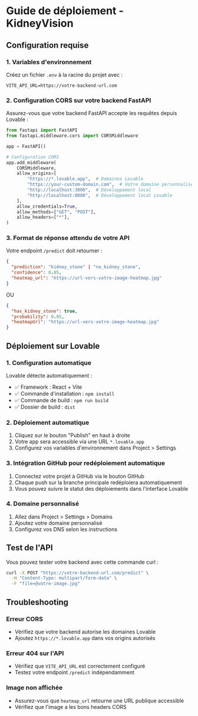 
# Guide de déploiement - KidneyVision

## Configuration requise

### 1. Variables d'environnement
Créez un fichier `.env` à la racine du projet avec :
```
VITE_API_URL=https://votre-backend-url.com
```

### 2. Configuration CORS sur votre backend FastAPI
Assurez-vous que votre backend FastAPI accepte les requêtes depuis Lovable :

```python
from fastapi import FastAPI
from fastapi.middleware.cors import CORSMiddleware

app = FastAPI()

# Configuration CORS
app.add_middleware(
    CORSMiddleware,
    allow_origins=[
        "https://*.lovable.app",  # Domaines Lovable
        "https://your-custom-domain.com",  # Votre domaine personnalisé
        "http://localhost:3000",  # Développement local
        "http://localhost:8080",  # Développement local Lovable
    ],
    allow_credentials=True,
    allow_methods=["GET", "POST"],
    allow_headers=["*"],
)
```

### 3. Format de réponse attendu de votre API
Votre endpoint `/predict` doit retourner :

```json
{
  "prediction": "kidney_stone" | "no_kidney_stone",
  "confidence": 0.85,
  "heatmap_url": "https://url-vers-votre-image-heatmap.jpg"
}
```

OU

```json
{
  "has_kidney_stone": true,
  "probability": 0.85,
  "heatmapUrl": "https://url-vers-votre-image-heatmap.jpg"
}
```

## Déploiement sur Lovable

### 1. Configuration automatique
Lovable détecte automatiquement :
- ✅ Framework : React + Vite
- ✅ Commande d'installation : `npm install`
- ✅ Commande de build : `npm run build`
- ✅ Dossier de build : `dist`

### 2. Déploiement automatique
1. Cliquez sur le bouton "Publish" en haut à droite
2. Votre app sera accessible via une URL `*.lovable.app`
3. Configurez vos variables d'environnement dans Project > Settings

### 3. Intégration GitHub pour redéploiement automatique
1. Connectez votre projet à GitHub via le bouton GitHub
2. Chaque push sur la branche principale redéploiera automatiquement
3. Vous pouvez suivre le statut des déploiements dans l'interface Lovable

### 4. Domaine personnalisé
1. Allez dans Project > Settings > Domains
2. Ajoutez votre domaine personnalisé
3. Configurez vos DNS selon les instructions

## Test de l'API

Vous pouvez tester votre backend avec cette commande curl :

```bash
curl -X POST "https://votre-backend-url.com/predict" \
  -H "Content-Type: multipart/form-data" \
  -F "file=@votre-image.jpg"
```

## Troubleshooting

### Erreur CORS
- Vérifiez que votre backend autorise les domaines Lovable
- Ajoutez `https://*.lovable.app` dans vos origins autorisés

### Erreur 404 sur l'API
- Vérifiez que `VITE_API_URL` est correctement configuré
- Testez votre endpoint `/predict` indépendamment

### Image non affichée
- Assurez-vous que `heatmap_url` retourne une URL publique accessible
- Vérifiez que l'image a les bons headers CORS
